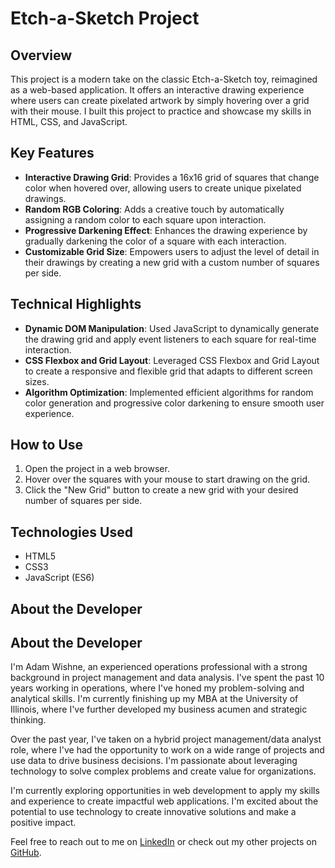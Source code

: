 # Etch-a-Sketch Project

## Overview
This project is a modern take on the classic Etch-a-Sketch toy, reimagined as a web-based application. It offers an interactive drawing experience where users can create pixelated artwork by simply hovering over a grid with their mouse. I built this project to practice and showcase my skills in HTML, CSS, and JavaScript.

## Key Features

- **Interactive Drawing Grid**: Provides a 16x16 grid of squares that change color when hovered over, allowing users to create unique pixelated drawings.
- **Random RGB Coloring**: Adds a creative touch by automatically assigning a random color to each square upon interaction.
- **Progressive Darkening Effect**: Enhances the drawing experience by gradually darkening the color of a square with each interaction.
- **Customizable Grid Size**: Empowers users to adjust the level of detail in their drawings by creating a new grid with a custom number of squares per side.

## Technical Highlights

- **Dynamic DOM Manipulation**: Used JavaScript to dynamically generate the drawing grid and apply event listeners to each square for real-time interaction.
- **CSS Flexbox and Grid Layout**: Leveraged CSS Flexbox and Grid Layout to create a responsive and flexible grid that adapts to different screen sizes.
- **Algorithm Optimization**: Implemented efficient algorithms for random color generation and progressive color darkening to ensure smooth user experience.

## How to Use

1. Open the project in a web browser.
2. Hover over the squares with your mouse to start drawing on the grid.
3. Click the "New Grid" button to create a new grid with your desired number of squares per side.

## Technologies Used

- HTML5
- CSS3
- JavaScript (ES6)

## About the Developer

## About the Developer

I'm Adam Wishne, an experienced operations professional with a strong background in project management and data analysis. I've spent the past 10 years working in operations, where I've honed my problem-solving and analytical skills. I'm currently finishing up my MBA at the University of Illinois, where I've further developed my business acumen and strategic thinking.

Over the past year, I've taken on a hybrid project management/data analyst role, where I've had the opportunity to work on a wide range of projects and use data to drive business decisions. I'm passionate about leveraging technology to solve complex problems and create value for organizations.

I'm currently exploring opportunities in web development to apply my skills and experience to create impactful web applications. I'm excited about the potential to use technology to create innovative solutions and make a positive impact.

Feel free to reach out to me on [LinkedIn](https://www.linkedin.com/in/adamwishne/) or check out my other projects on [GitHub](https://github.com/awishne/).

